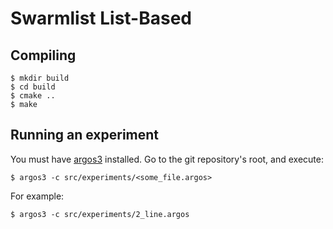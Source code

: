 # Swarmlist List-Based

Compiling
-------------

    $ mkdir build
    $ cd build
    $ cmake ..
    $ make

Running an experiment
-----------------------

You must have [argos3](http://www.argos-sim.info) installed. Go to the git repository's root, and execute:

    $ argos3 -c src/experiments/<some_file.argos>

For example:

    $ argos3 -c src/experiments/2_line.argos
